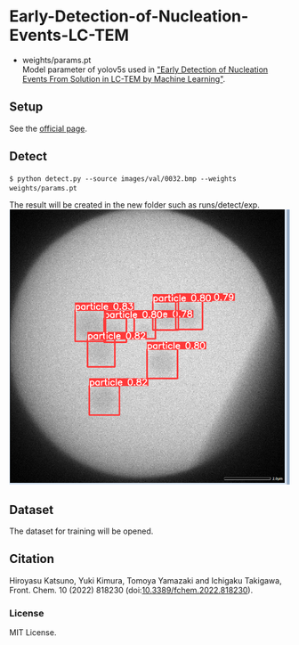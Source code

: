 # Early-Detection-of-Nucleation-Events-LC-TEM

- weights/params.pt<br/>
Model parameter of yolov5s used in ["Early Detection of Nucleation Events From Solution in LC-TEM by Machine Learning"](https://doi.org/10.3389/fchem.2022.818230).


## Setup

See the [official page](https://github.com/ultralytics/yolov5).

## Detect
`
$ python detect.py --source images/val/0032.bmp --weights weights/params.pt
`

The result will be created in the new folder such as runs/detect/exp.
![0032.bmp](0032.bmp)




## Dataset 

The dataset for training will be opened.


## Citation
Hiroyasu Katsuno, Yuki Kimura, Tomoya Yamazaki and Ichigaku Takigawa, Front. Chem. 10 (2022) 818230 (doi:[10.3389/fchem.2022.818230](https://doi.org/10.3389/fchem.2022.818230)).


### License
MIT License.


